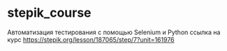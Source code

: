 # stepik_course
Автоматизация тестирования с помощью Selenium и Python
ссылка на курс https://stepik.org/lesson/187065/step/7?unit=161976